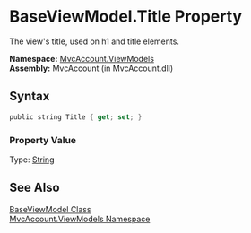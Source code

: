 BaseViewModel.Title Property
============================
The view's title, used on h1 and title elements.

**Namespace:** [MvcAccount.ViewModels][1]  
**Assembly:** MvcAccount (in MvcAccount.dll)

Syntax
------

```csharp
public string Title { get; set; }
```

### Property Value
Type: [String][2]

See Also
--------
[BaseViewModel Class][3]  
[MvcAccount.ViewModels Namespace][1]  

[1]: ../README.md
[2]: http://msdn2.microsoft.com/en-us/library/s1wwdcbf
[3]: README.md